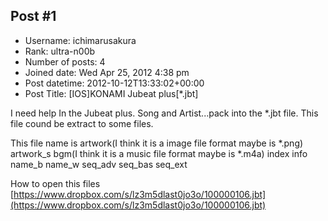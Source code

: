 ## Post #1
- Username: ichimarusakura
- Rank: ultra-n00b
- Number of posts: 4
- Joined date: Wed Apr 25, 2012 4:38 pm
- Post datetime: 2012-10-12T13:33:02+00:00
- Post Title: [IOS]KONAMI Jubeat plus[*.jbt]

I need help
In the Jubeat plus.
Song and Artist...pack into the *.jbt file.
This file cound be extract to some files.

This file name is
artwork(I think it is a image file format maybe is *.png)
artwork_s
bgm(I think it is a music file format maybe is *.m4a)
index
info
name_b
name_w
seq_adv
seq_bas
seq_ext

How to open this files
[https://www.dropbox.com/s/lz3m5dlast0jo3o/100000106.jbt](https://www.dropbox.com/s/lz3m5dlast0jo3o/100000106.jbt)
